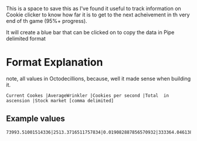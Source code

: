 This is a space to save this as I've found it useful to track information on Cookie clicker to know how far it is to get to the next acheivement in th very end of th game (95%+ progress).

It will create a blue bar that can be clicked on to copy the data in Pipe delimited format


# Format Explanation
note, all values in Octodecillions, because, well it made sense when building it.  
```
Current Cookes |AverageWrinkler |Cookies per second |Total  in ascension |Stock market [comma delimited]
```
## Example values
```
73993.51001514336|2513.3716511757834|0.019082887856570932|333364.04613863654|0.00,2668.92,1069.95,1531.38,249.01,73.47,0.00,2067.38,0.00,0.00,3836.39,2772.37,0.00,4965.52,3325.96,0.00,0.00,0.00
```


